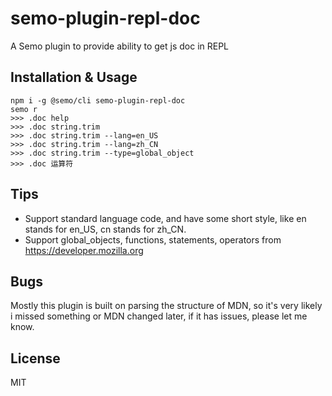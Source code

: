 # semo-plugin-repl-doc

A Semo plugin to provide ability to get js doc in REPL

## Installation & Usage

```
npm i -g @semo/cli semo-plugin-repl-doc
semo r
>>> .doc help
>>> .doc string.trim
>>> .doc string.trim --lang=en_US
>>> .doc string.trim --lang=zh_CN
>>> .doc string.trim --type=global_object
>>> .doc 运算符
```

## Tips

* Support standard language code, and have some short style, like en stands for en_US, cn stands for zh_CN.
* Support global_objects, functions, statements, operators from https://developer.mozilla.org

## Bugs

Mostly this plugin is built on parsing the structure of MDN, so it's very likely i missed something or MDN changed later, if it has issues, please let me know.

## License

MIT
